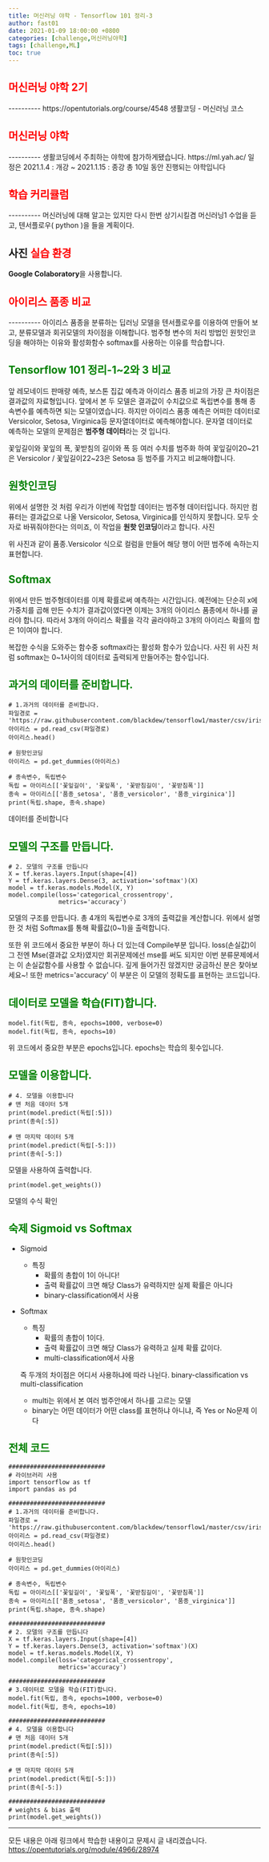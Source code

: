 ```yaml
---
title: 머신러닝 야학 - Tensorflow 101 정리-3
author: fast01
date: 2021-01-09 18:00:00 +0800
categories: [challenge,머신러닝야학]
tags: [challenge,ML]
toc: true
---
```


<h2><span style="color:red">머신러닝 야학 2기 </span></h2>
----------
https://opentutorials.org/course/4548
생활코딩 - 머신러닝 코스 


<h2><span style="color:red"> 머신러닝 야학 </span></h2>
----------
생활코딩에서 주최하는 야학에 참가하게됐습니다.
https://ml.yah.ac/
일정은 2021.1.4 : 개강 ~ 2021.1.15 : 종강 
총 10일 동안 진행되는 야학입니다

<h2><span style="color:red"> 학습 커리큘럼</span></h2>
----------
머신러닝에 대해 알고는 있지만 다시 한번 상기시킬겸 머신러닝1 수업을 듣고,
텐서플로우( python )을 들을 계획이다.

사진
<span style="color:red">실습 환경 </span>
----------

**Google Colaboratory**을 사용합니다.

<h2><span style="color:red"> 아이리스 품종 비교 </span></h2>
----------
아이리스 품종을 분류하는 딥러닝 모델을 텐서플로우를 이용하여 만들어 보고, 
분류모델과 회귀모델의 차이점을 이해합니다. 
범주형 변수의 처리 방법인 원핫인코딩을 해야하는 이유와 활성화함수 softmax를 사용하는 이유를 학습합니다.

<span style="color:green"> Tensorflow 101 정리-1~2와 3 비교  </span>
----------

앞 레모네이드 판매량 예측, 보스톤 집값 예측과 아이리스 품종 비교의 가장 큰 차이점은 결과값의 자료형입니다. 앞에서 본 두 모델은 결과값이 수치값으로 독립변수를 통해 종속변수를 예측하면 되는 모델이였습니다.
하지만 아이리스 품종 예측은 어떠한 데이터로 Versicolor, Setosa, Virginica등 문자열데이터로 예측해야합니다.
문자열 데이터로 예측하는 모델의 문제점은 **범주형 데이터**라는 것 입니다.

꽃잎길이와 꽃잎의 폭, 꽃받침의 길이와 폭 등 여러 수치를 범주화 하여 
꽃잎길이20~21은 Versicolor / 꽃잎길이22~23은 Setosa 등 범주를 가지고 비교해야합니다.

<span style="color:green">원핫인코딩 </span>
----------
위에서 설명한 것 처럼
우리가 이번에 작업할 데이터는 범주형 데이터입니다.
하지만 컴퓨터는 결과값으로 나올 Versicolor, Setosa, Virginica를 인식하지 못합니다. 
모두 숫자로 바꿔줘야한다는 의미죠, 이 작업을 **원핫 인코딩**이라고 합니다.
사진 

위 사진과 같이 품종.Versicolor 식으로 컬럼을 만들어 해당 행이 어떤 범주에 속하는지 표현합니다.


<span style="color:green">Softmax</span>
----------
위에서 만든 범주형데이터를 이제 확률로써 예측하는 시간입니다.
예전에는 단순히 x에 가중치를 곱해 만든 수치가 결과값이였다면 
이제는 3개의 아이리스 품종에서 하나를 골라야 합니다. 따라서 3개의 아이리스 확률을 각각 골라야하고
3개의 아이리스 확률의 합은 1이여야 합니다. 

복잡한 수식을 도와주는 함수중 softmax라는 활성화 함수가 있습니다.
사진
위 사진 처럼 softmax는 0~1사이의 데이터로 출력되게 만들어주는 함수입니다.


<span style="color:green">과거의 데이터를 준비합니다. </span>
----------

	# 1.과거의 데이터를 준비합니다.
	파일경로 = 'https://raw.githubusercontent.com/blackdew/tensorflow1/master/csv/iris.csv'
	아이리스 = pd.read_csv(파일경로)
	아이리스.head()
	 
	# 원핫인코딩
	아이리스 = pd.get_dummies(아이리스)
	 
	# 종속변수, 독립변수
	독립 = 아이리스[['꽃잎길이', '꽃잎폭', '꽃받침길이', '꽃받침폭']]
	종속 = 아이리스[['품종_setosa', '품종_versicolor', '품종_virginica']]
	print(독립.shape, 종속.shape)
데이터를 준비합니다


<span style="color:green">모델의 구조를 만듭니다. </span>
----------

	# 2. 모델의 구조를 만듭니다
	X = tf.keras.layers.Input(shape=[4])
	Y = tf.keras.layers.Dense(3, activation='softmax')(X)
	model = tf.keras.models.Model(X, Y)
	model.compile(loss='categorical_crossentropy',
	              metrics='accuracy')

모델의 구조를 만듭니다.
총 4개의 독립변수로 3개의 출력값을 계산합니다.
위에서 설명한 것 처럼 Softmax를 통해 확률값(0~1)을 출력합니다.

또한 위 코드에서 중요한 부분이 하나 더 있는데 Compile부분 입니다. 
loss(손실값)이 그 전엔 Mse(결과값 오차)였지만 회귀문제에선 mse를 써도 되지만 
이번 분류문제에서는 이 손실값함수를 사용할 수 없습니다.
깊게 들어가진 않겠지만 궁금하신 분은 찾아보세요~!
또한 metrics='accuracy' 이 부분은 이 모델의 정확도를 표현하는 코드입니다.



<span style="color:green">데이터로 모델을 학습(FIT)합니다. </span>
----------

    model.fit(독립, 종속, epochs=1000, verbose=0)
    model.fit(독립, 종속, epochs=10)
위 코드에서 중요한 부분은 epochs입니다.
epochs는 학습의 횟수입니다. 



<span style="color:green">모델을 이용합니다.</span>
----------

	# 4. 모델을 이용합니다
	# 맨 처음 데이터 5개
	print(model.predict(독립[:5]))
	print(종속[:5])
	 
	# 맨 마지막 데이터 5개
	print(model.predict(독립[-5:]))
	print(종속[-5:])
모델을 사용하여 출력합니다.

	print(model.get_weights())
모델의 수식 확인


<span style="color:green">숙제 Sigmoid vs Softmax </span>
----------
- Sigmoid
	-	특징
		-	확률의 총합이 1이 아니다!
		-	출력 확률값이 크면 해당 Class가 유력하지만 실제 확률은 아니다
		-	binary-classification에서 사용
- Softmax
	-	특징
		-	확률의 총합이 1이다.
		-	출력 확률값이 크면 해당 Class가 유력하고 실제 확률 값이다.
		-	multi-classification에서 사용
	
	즉 두개의 차이점은 어디서 사용하냐에 따라 나뉜다.
	binary-classification vs multi-classification
	- multi는 위에서 본 여러 범주안에서 하나를 고르는 모델
	- binary는 어떤 데이터가 어떤 class를 표현하냐 아니냐, 즉 Yes or No문제 이다
	
<span style="color:green">전체 코드</span>
----------

	###########################
	# 라이브러리 사용
	import tensorflow as tf
	import pandas as pd
	 
	###########################
	# 1.과거의 데이터를 준비합니다.
	파일경로 = 'https://raw.githubusercontent.com/blackdew/tensorflow1/master/csv/iris.csv'
	아이리스 = pd.read_csv(파일경로)
	아이리스.head()
	 
	# 원핫인코딩
	아이리스 = pd.get_dummies(아이리스)
	 
	# 종속변수, 독립변수
	독립 = 아이리스[['꽃잎길이', '꽃잎폭', '꽃받침길이', '꽃받침폭']]
	종속 = 아이리스[['품종_setosa', '품종_versicolor', '품종_virginica']]
	print(독립.shape, 종속.shape)
	 
	###########################
	# 2. 모델의 구조를 만듭니다
	X = tf.keras.layers.Input(shape=[4])
	Y = tf.keras.layers.Dense(3, activation='softmax')(X)
	model = tf.keras.models.Model(X, Y)
	model.compile(loss='categorical_crossentropy',
	              metrics='accuracy')
	 
	###########################
	# 3.데이터로 모델을 학습(FIT)합니다.
	model.fit(독립, 종속, epochs=1000, verbose=0)
	model.fit(독립, 종속, epochs=10)
	 
	###########################
	# 4. 모델을 이용합니다
	# 맨 처음 데이터 5개
	print(model.predict(독립[:5]))
	print(종속[:5])
	 
	# 맨 마지막 데이터 5개
	print(model.predict(독립[-5:]))
	print(종속[-5:])
	 
	###########################
	# weights & bias 출력
	print(model.get_weights())

----------
모든 내용은 아래 링크에서 학습한 내용이고 문제시 글 내리겠습니다.
https://opentutorials.org/module/4966/28974

